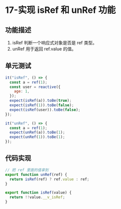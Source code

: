 # 17-实现 isRef 和 unRef 功能

## 功能描述

1. isRef 判断一个响应式对象是否是 ref 类型。
2. unRef 用于返回 ref.value 的值。

## 单元测试

```javascript
it("isRef", () => {
  const a = ref(1);
  const user = reactive({
    age: 1,
  });
  expect(isRef(a)).toBe(true);
  expect(isRef(1)).toBe(false);
  expect(isRef(user)).toBe(false);
});

it("unRef", () => {
  const a = ref(1);
  expect(unRef(a)).toBe(1);
  expect(unRef(1)).toBe(1);
});
```

## 代码实现

```javascript
// 把 ref 里面的值拿到
export function unRef(ref) {
  return isRef(ref) ? ref.value : ref;
}

export function isRef(value) {
  return !!value.__v_isRef;
}
```
